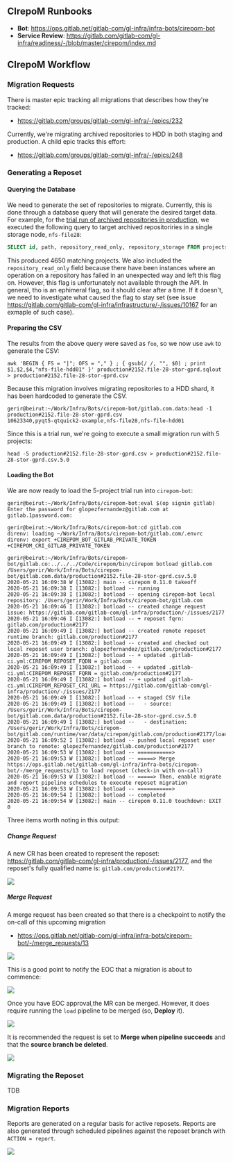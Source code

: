 ## CIrepoM Runbooks

* **Bot**: https://ops.gitlab.net/gitlab-com/gl-infra/infra-bots/cirepom-bot
* **Service Review**: https://gitlab.com/gitlab-com/gl-infra/readiness/-/blob/master/cirepom/index.md



## CIrepoM Workflow

### Migration Requests

There is master epic tracking all migrations that describes how they're tracked:

* https://gitlab.com/groups/gitlab-com/gl-infra/-/epics/232

Currently, we're migrating archived repositories to HDD in both staging and production. A child epic tracks this effort:

* https://gitlab.com/groups/gitlab-com/gl-infra/-/epics/248



### Generating a Reposet

#### Querying the Database

We need to generate the set of repositories to migrate. Currently, this is done through a database query that will generate the desired target data. For example, for the [trial run of archived repositories in production](https://gitlab.com/gitlab-com/gl-infra/production/-/issues/2152), we executed the following query to target archived repositoriries in a single storage node, `nfs-file28`:

```sql
SELECT id, path, repository_read_only, repository_storage FROM projects WHERE archived = TRUE AND storage_repository = 'nfs-file28'
```

This produced 4650 matching projects. We also included the `repository_read_only` field because there have been instances where an operation on a repository has failed in an unexpected way and left this flag on. However, this flag is unfortunately not available through the API. In general, tho is an ephimeral flag, so it should clear after a time. If it doesn't, we need to investigate what caused the flag to stay set (see issue https://gitlab.com/gitlab-com/gl-infra/infrastructure/-/issues/10167 for an exmaple of such case).

#### Preparing the CSV

The results from the above query were saved as `foo`, so we now use `awk` to generate the CSV:

```shell
awk 'BEGIN { FS = "|"; OFS = "," } ; { gsub(/ /, "", $0) ; print $1,$2,$4,"nfs-file-hdd01" }' production#2152.file-28-stor-gprd.sqlout > production#2152.file-28-stor-gprd.csv
```

Because this migration involves migrating repositories to a HDD shard, it has been hardcoded to generate the CSV.

```shell
gerir@beirut:~/Work/Infra/Bots/cirepom-bot/gitlab.com.data:head -1 production#2152.file-28-stor-gprd.csv
10623340,pyqt5-qtquick2-example,nfs-file28,nfs-file-hdd01
```

Since this is a trial run, we're going to execute a small migration run with 5 projects:

```shell
head -5 production#2152.file-28-stor-gprd.csv > production#2152.file-28-stor-gprd.csv.5.0
```

#### Loading the Bot

We are now ready to load the 5-project trial run into `cirepom-bot`:

```shell
gerir@beirut:~/Work/Infra/Bots/cirepom-bot:eval $(op signin gitlab)
Enter the password for glopezfernandez@gitlab.com at gitlab.1password.com:

gerir@beirut:~/Work/Infra/Bots/cirepom-bot:cd gitlab.com
direnv: loading ~/Work/Infra/Bots/cirepom-bot/gitlab.com/.envrc
direnv: export +CIREPOM_BOT_GITLAB_PRIVATE_TOKEN +CIREPOM_CRI_GITLAB_PRIVATE_TOKEN

gerir@beirut:~/Work/Infra/Bots/cirepom-bot/gitlab.co:../../../Code/cirepom/bin/cirepom botload gitlab.com /Users/gerir/Work/Infra/Bots/cirepom-bot/gitlab.com.data/production#2152.file-28-stor-gprd.csv.5.0
2020-05-21 16:09:38 W [13082:] main -- cirepom 0.11.0 takeoff
2020-05-21 16:09:38 I [13082:] botload -- running
2020-05-21 16:09:38 I [13082:] botload -- opening cirepom-bot local repository: /Users/gerir/Work/Infra/Bots/cirepom-bot/gitlab.com
2020-05-21 16:09:46 I [13082:] botload -- created change request issue: https://gitlab.com/gitlab-com/gl-infra/production/-/issues/2177
2020-05-21 16:09:46 I [13082:] botload -- + reposet fqrn: gitlab.com/production#2177
2020-05-21 16:09:49 I [13082:] botload -- created remote reposet runtime branch: gitlab.com/production#2177
2020-05-21 16:09:49 I [13082:] botload -- created and checked out local reposet user branch: glopezfernandez/gitlab.com/production#2177
2020-05-21 16:09:49 I [13082:] botload -- + updated .gitlab-ci.yml:CIREPOM_REPOSET_FQDN = gitlab.com
2020-05-21 16:09:49 I [13082:] botload -- + updated .gitlab-ci.yml:CIREPOM_REPOSET_FQRN = gitlab.com/production#2177
2020-05-21 16:09:49 I [13082:] botload -- + updated .gitlab-ci.yml:CIREPOM_REPOSET_CRI_URL = https://gitlab.com/gitlab-com/gl-infra/production/-/issues/2177
2020-05-21 16:09:49 I [13082:] botload -- + staged CSV file
2020-05-21 16:09:49 I [13082:] botload --   - source: /Users/gerir/Work/Infra/Bots/cirepom-bot/gitlab.com.data/production#2152.file-28-stor-gprd.csv.5.0
2020-05-21 16:09:49 I [13082:] botload --   - destination: /Users/gerir/Work/Infra/Bots/cirepom-bot/gitlab.com/runtime/var/data/cirepom/gitlab.com/production#2177/load.csv
2020-05-21 16:09:52 I [13082:] botload -- pushed local reposet user branch to remote: glopezfernandez/gitlab.com/production#2177
2020-05-21 16:09:53 W [13082:] botload -- ===========>
2020-05-21 16:09:53 W [13082:] botload -- =====> Merge https://ops.gitlab.net/gitlab-com/gl-infra/infra-bots/cirepom-bot/-/merge_requests/13 to load reposet (check-in with on-call)
2020-05-21 16:09:53 W [13082:] botload -- =====> Then, enable migrate and report pipeline schedules to execute reposet migration
2020-05-21 16:09:53 W [13082:] botload -- ===========>
2020-05-21 16:09:54 I [13082:] botload -- completed
2020-05-21 16:09:54 W [13082:] main -- cirepom 0.11.0 touchdown: EXIT 0
```

Three items worth noting in this output:

##### Change Request

A new CR has been created to represent the reposet: https://gitlab.com/gitlab-com/gl-infra/production/-/issues/2177, and the reposet's fully qualified name is: `gitlab.com/production#2177`.

![](img/cirepom_reposet_cr.png)



##### Merge Request

A merge request has been created so that there is a checkpoint to notify the on-call of this upcoming migration

* https://ops.gitlab.net/gitlab-com/gl-infra/infra-bots/cirepom-bot/-/merge_requests/13

![](img/cirepom_mr0.png)



This is a good point to notify the EOC that a migration is about to commence:

![](img/cirepom_eoc.png)



Once you have EOC approval,the MR can be merged. However, it does require running the `load` pipeline to be merged (so, **Deploy** it).

![](img/cirepom_mr1.png)





It is recommended the request is set to **Merge when pipeline succeeds** and that the **source branch be deleted**.

![](img/cirepom_mr2.png)





### Migrating the Reposet

TDB



### Migration Reports

Reports are generated on a regular basis for active reposets. Reports are also generated through scheduled pipelines against the reposet branch with `ACTION = report`.

![](img/cirepom_pipeline_action_report.png)





